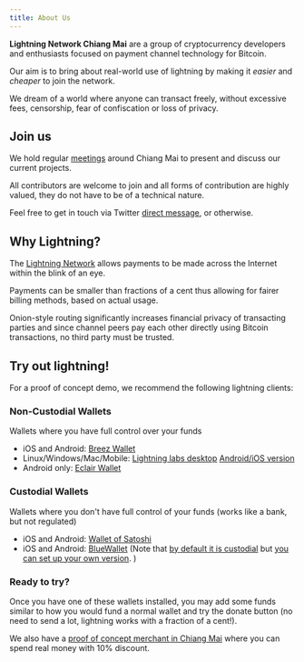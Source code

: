 ```yaml
---
title: About Us
---
```


**Lightning Network Chiang Mai** are a group of cryptocurrency developers and enthusiasts focused on payment channel technology for Bitcoin.

Our aim is to bring about real-world use of lightning by making it *easier* and *cheaper* to join the network.

We dream of a world where anyone can transact freely, without excessive fees, censorship, fear of confiscation or loss of privacy.

## Join us

We hold regular [meetings](https://github.com/lncm/ideas) around Chiang Mai to present and discuss our current projects.

All contributors are welcome to join and all forms of contribution are highly valued, they do not have to be of a technical nature.

Feel free to get in touch via Twitter [direct message](https://twitter.com/messages/compose?recipient_id=1030362335485906944), or otherwise.


## Why Lightning?

The [Lightning Network](https://en.bitcoin.it/wiki/Lightning_Network) allows payments to be made across the Internet within the blink of an eye.

Payments can be smaller than fractions of a cent thus allowing for fairer billing methods, based on actual usage.

Onion-style routing significantly increases financial privacy of transacting parties and since channel peers pay each other directly using Bitcoin transactions, no third party must be trusted.

## Try out lightning!

For a proof of concept demo, we recommend the following lightning clients:

### Non-Custodial Wallets

Wallets where you have full control over your funds

- iOS and Android: [Breez Wallet](https://breez.technology/)
- Linux/Windows/Mac/Mobile: [Lightning labs desktop](https://github.com/lightninglabs/lightning-app)  [Android/iOS version](https://github.com/lightninglabs/lightning-app/tree/master/mobile)
- Android only: [Eclair Wallet](https://github.com/ACINQ/eclair-mobile)

### Custodial Wallets

Wallets where you don't have full control of your funds (works like a bank, but not regulated)

- iOS and Android: [Wallet of Satoshi](https://www.walletofsatoshi.com/)
- iOS and Android: [BlueWallet](https://bluewallet.io/) (Note that [by default it is custodial](https://lndhub.io/about) but [you can set up your own version](https://github.com/BlueWallet/LndHub). )

### Ready to try?

Once you have one of these wallets installed, you may add some funds similar to how you would fund a normal wallet and try the donate button (no need to send a lot, lightning works with a fraction of a cent!). 

We also have a [proof of concept merchant in Chiang Mai](https://goo.gl/maps/R33gihUTVwtsrgJJ9) where you can spend real money with 10% discount.

<div id="bottle-payment-button" data-corner="25px" data-fill="filled" data-size="small" data-color="#000000" data-textColor="#FFD54F" data-service="bottle" data-name="Send%20some%20spare%20sats%20to%20LNCM" data-avatar="https://cdn.bottle.li/userimg/a6a7a37fb60c1d66cee5c8f2fbe8151f4e4541bc660f6e72fcef13bbf24f84f6.jpg" data-username="mZc5hVov9V5vhPNAjPnM3W26W4rwgKDq3wGb8W87hLwX" data-text="donate" data-url="https://pay.bottle.li/send/social/" ></div>
<script src="https://cdn.bottle.li/button/bb.min.js"></script>
